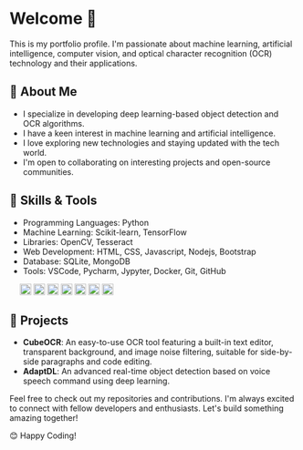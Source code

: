 # Welcome 👋
This is my portfolio profile. I'm passionate about machine learning, artificial intelligence, computer vision, and optical character recognition (OCR) technology and their applications.


## 🚀 About Me
- I specialize in developing deep learning-based object detection and OCR algorithms.
- I have a keen interest in machine learning and artificial intelligence.
- I love exploring new technologies and staying updated with the tech world.
- I'm open to collaborating on interesting projects and open-source communities.


## 🔧 Skills & Tools

<!-- Specialities & Technologies:
 - Data Science and Artificail Intelligence
 - Machine Learning/ Deep Learning
 - Computer Vision and Image Processing
 - Optical character recognition (OCR) -->

- Programming Languages: Python
- Machine Learning: Scikit-learn, TensorFlow
- Libraries: OpenCV, Tesseract
- Web Development: HTML, CSS, Javascript, Nodejs, Bootstrap
- Database: SQLite, MongoDB
- Tools: VSCode, Pycharm, Jypyter, Docker, Git, GitHub
<!-- - Version Control: Git, GitHub -->

<!-- **Languages**: Python, JavaScript, HTML, CSS, C, C++ <br>
**Libraries**: Numpy, Pandas, Matplotlib, Seaborn, OpenCV, Scikit-learn, TensorFlow <br>
**OCR Tools**: Tesseract<br>
**Frameworks**: Node.js, Bootstrap, JQuery <br>
**Database**: SQLite, MongoDB <br>
**Tools**: VSCode, Pycharm, Docker, Jypyter, Git, GitHub <br>
**Version Control**: Git, GitHub <br> -->

&emsp;
<img src="https://cdn.jsdelivr.net/gh/devicons/devicon/icons/python/python-original.svg" alt="icon" width="20" height="20"/>
<img src="https://cdn.jsdelivr.net/gh/devicons/devicon/icons/tensorflow/tensorflow-original.svg" alt="icon" width="20" height="20"/>
<img src="https://cdn.jsdelivr.net/gh/devicons/devicon/icons/html5/html5-original.svg" alt="icon" width="20" height="20"/>
<img src="https://cdn.jsdelivr.net/gh/devicons/devicon/icons/css3/css3-original.svg" alt="icon" width="20" height="20"/>
<img src="https://raw.githubusercontent.com/danielcranney/readme-generator/main/public/icons/skills/javascript-colored.svg" alt="icon" width="20" height="20"/>
<img src="https://cdn.jsdelivr.net/gh/devicons/devicon/icons/vscode/vscode-original.svg" alt="icon" width="20" height="20"/>
<img src="https://cdn.jsdelivr.net/gh/devicons/devicon/icons/git/git-original.svg" alt="icon" width="20" height="20"/>



## 🌟 Projects
- **CubeOCR**: An easy-to-use OCR tool featuring a built-in text editor, transparent background, and image noise filtering, suitable for side-by-side paragraphs and code editing.
- **AdaptDL**: An advanced real-time object detection based on voice speech command using deep learning.

<!-- - **[CubeOCR](https://github.com/OCR-tech/CubeOCR)**: An easy-to-use OCR tool featuring a built-in text editor, transparent background, and image noise filtering, suitable for side-by-side paragraphs and code editing.
- **[AdaptDL](https://github.com/OCR-tech/AdaptDL)**: An advanced real-time object detection based on voice speech command using deep learning. -->

<!-- - <a href="https://github.com/OCR-tech/CubeOCR"><b>CubeOCR</b></a>: An easy-to-use OCR tool featuring a built-in text editor, transparent background, and image noise filtering, suitable for side-by-side paragraphs and code editing.
- <a href="https://github.com/OCR-tech/AdaptDL"><b>AdaptDL</b></a>: An advanced real-time object detection based on voice speech command using deep learning. -->


Feel free to check out my repositories and contributions. I'm always excited to connect with fellow developers and enthusiasts. Let's build something amazing together!

😊 Happy Coding!